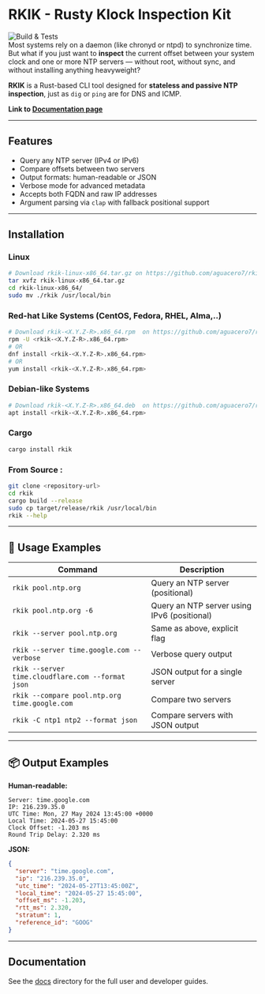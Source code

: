 # RKIK - Rusty Klock Inspection Kit
![Build & Tests](https://github.com/aguacero7/rkik/actions/workflows/ci-test-n-build.yml/badge.svg)
<br>
Most systems rely on a daemon (like chronyd or ntpd) to synchronize time. But what if you just want to **inspect** the current offset between your system clock and one or more NTP servers — without root, without sync, and without installing anything heavyweight?

**RKIK** is a Rust-based CLI tool designed for **stateless and passive NTP inspection**, just as `dig` or `ping` are for DNS and ICMP.

**Link to  [Documentation page](https://aguacero7.github.io/rkik/)**

---

## Features

- Query any NTP server (IPv4 or IPv6)
-  Compare offsets between two servers
-  Output formats: human-readable or JSON
-  Verbose mode for advanced metadata
-  Accepts both FQDN and raw IP addresses
-  Argument parsing via `clap` with fallback positional support

---

## Installation

### Linux
```bash
# Download rkik-linux-x86_64.tar.gz on https://github.com/aguacero7/rkik/releases/latest
tar xvfz rkik-linux-x86_64.tar.gz 
cd rkik-linux-x86_64/
sudo mv ./rkik /usr/local/bin
```
### Red-hat Like Systems (CentOS, Fedora, RHEL, Alma,..)
```bash
# Download rkik-<X.Y.Z-R>.x86_64.rpm  on https://github.com/aguacero7/rkik/releases/latest
rpm -U <rkik-<X.Y.Z-R>.x86_64.rpm>
# OR
dnf install <rkik-<X.Y.Z-R>.x86_64.rpm>
# OR
yum install <rkik-<X.Y.Z-R>.x86_64.rpm>
```
### Debian-like Systems
```bash
# Download rkik-<X.Y.Z-R>.x86_64.deb  on https://github.com/aguacero7/rkik/releases/latest
apt install <rkik-<X.Y.Z-R>.x86_64.rpm>
```
### Cargo
```bash
cargo install rkik
```


### From Source : 
```bash
git clone <repository-url>
cd rkik
cargo build --release
sudo cp target/release/rkik /usr/local/bin
rkik --help
```

---

## 🧪 Usage Examples

| Command                                          | Description                                |
|--------------------------------------------------|--------------------------------------------|
| `rkik pool.ntp.org`                              | Query an NTP server (positional)           |
| `rkik pool.ntp.org -6`                              | Query an NTP server using IPv6 (positional)           |
| `rkik --server pool.ntp.org`                     | Same as above, explicit flag               |
| `rkik --server time.google.com --verbose`        | Verbose query output                       |
| `rkik --server time.cloudflare.com --format json`| JSON output for a single server            |
| `rkik --compare pool.ntp.org time.google.com`    | Compare two servers                        |
| `rkik -C ntp1 ntp2 --format json`         | Compare servers with JSON output           |

---

## 📦 Output Examples

**Human-readable:**
```
Server: time.google.com
IP: 216.239.35.0
UTC Time: Mon, 27 May 2024 13:45:00 +0000
Local Time: 2024-05-27 15:45:00
Clock Offset: -1.203 ms
Round Trip Delay: 2.320 ms
```

**JSON:**
```json
{
  "server": "time.google.com",
  "ip": "216.239.35.0",
  "utc_time": "2024-05-27T13:45:00Z",
  "local_time": "2024-05-27 15:45:00",
  "offset_ms": -1.203,
  "rtt_ms": 2.320,
  "stratum": 1,
  "reference_id": "GOOG"
}
```

---

## Documentation

See the [docs](docs/README.md) directory for the full user and developer guides.
